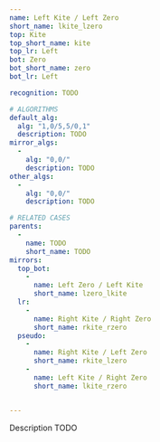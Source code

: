 ```yaml
---
name: Left Kite / Left Zero
short_name: lkite_lzero
top: Kite
top_short_name: kite
top_lr: Left
bot: Zero
bot_short_name: zero
bot_lr: Left

recognition: TODO

# ALGORITHMS
default_alg:
  alg: "1,0/5,5/0,1"
  description: TODO
mirror_algs:
  -
    alg: "0,0/"
    description: TODO
other_algs:
  -
    alg: "0,0/"
    description: TODO

# RELATED CASES
parents:
  -
    name: TODO
    short_name: TODO
mirrors:
  top_bot:
    -
      name: Left Zero / Left Kite
      short_name: lzero_lkite
  lr:
    -
      name: Right Kite / Right Zero
      short_name: rkite_rzero
  pseudo:
    -
      name: Right Kite / Left Zero
      short_name: rkite_lzero
    -
      name: Left Kite / Right Zero
      short_name: lkite_rzero


---
```


Description TODO

